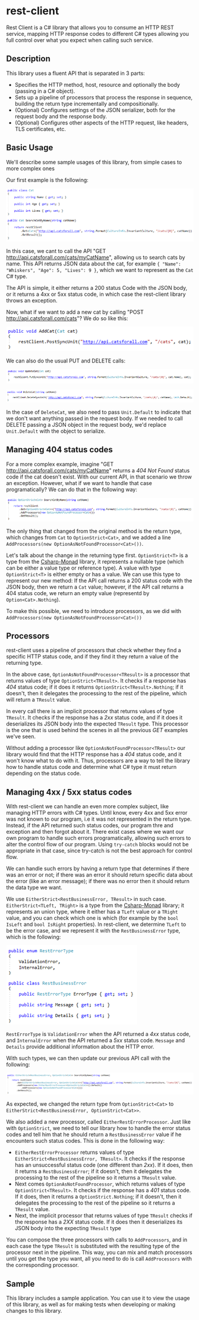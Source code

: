 # rest-client

Rest Client is a C# library that allows you to consume an HTTP REST service, mapping HTTP response codes to different C# types allowing you full control over what you expect when calling such service.

## Description

This library uses a fluent API that is separated in 3 parts:
* Specifies the HTTP method, host, resource and optionally the body (passing in a C# object).
* Sets up a pipeline of processors that process the response in sequence, building the return type incrementally and compositionally.
* (Optional) Configures settings of the JSON serializer, both for the request body and the response body.
* (Optional) Configures other aspects of the HTTP request, like headers, TLS certificates, etc.

## Basic Usage

We'll describe some sample usages of this library, from simple cases to more complex ones

Our first example is the following:

![restclient example 1](docs/img/restclient_cat_example_get.png?raw=true)

In this case, we cant to call the API "GET http://api.catsforall.com/cats/myCatName", allowing us to search cats by name. This API returns JSON data about the cat, for example `{ "Name": "Whiskers", "Age": 5, "Lives": 9 }`, which we want to represent as the `Cat` C# type.

The API is simple, it either returns a 200 status Code with the JSON body, or it returns a 4xx or 5xx status code, in which case the rest-client library throws an exception.

Now, what if we want to add a new cat by calling "POST http://api.catsforall.com/cats"? We do so like this:

![restclient example 1](docs/img/restclient_cat_example_post.png?raw=true)

We can also do the usual PUT and DELETE calls:

![restclient example 1](docs/img/restclient_cat_example_put.png?raw=true)

![restclient example 1](docs/img/restclient_cat_example_delete.png?raw=true)

In the case of `DeleteCat`, we also need to pass `Unit.Default` to indicate that we don't want anything passed in the request body. If we needed to call DELETE passing a JSON object in the request body, we'd replace `Unit.Default` with the object to serialize.

## Managing 404 status codes

For a more complex example, imagine "GET http://api.catsforall.com/cats/myCatName" returns a _404 Not Found_ status code if the cat doesn't exist. With our current API, in that scenario we throw an exception. However, what if we want to handle that case programatically? We can do that in the following way:

![restclient example 1](docs/img/restclient_cat_example_get_option.png?raw=true)

The only thing that changed from the original method is the return type, which changes from `Cat` to `OptionStrict<Cat>`, and we added a line `AddProcessors(new OptionAsNotFoundProcessor<Cat>())`. 

Let's talk about the change in the returning type first. `OptionStrict<T>` is a type from the [Csharp-Monad](https://github.com/louthy/csharp-monad) library, it represents a nullable type (which can be either a value type or reference type). A value with type `OptionStrict<T>` is either empty or has a value. We can use this type to represent our new method: If the API call returns a 200 status code with the JSON body, then we return a `Cat` value; however, if the API call returns a 404 status code, we return an empty value (representd by `Option<Cat>.Nothing`).

To make this possible, we need to introduce processors, as we did with `AddProcessors(new OptionAsNotFoundProcessor<Cat>())`

## Processors

rest-client uses a pipeline of processors that check whether they find a specific HTTP status code, and if they find it they return a value of the returning type.

In the above case, `OptionAsNotFoundProcessor<TResult>` is a processor that returns values of type `OptionStrict<TResult>`. It checks if a response has _404_ status code; if it does it returns `OptionStrict<TResult>.Nothing`; if it doesn't, then it delegates the processing to the rest of the pipeline, which will return a `TResult` value.

In every call there is an implicit processor that returns values of type `TResult`. It checks if the response has a _2xx_ status code, and if it does it deserializes its JSON body into the expected `TResult` type. This processor is the one that is used behind the scenes in all the previous _GET_ examples we've seen.

Without adding a processor like `OptionAsNotFoundProcessor<TResult>` our library would find that the HTTP response has a _404_ status code, and it won't know what to do with it. Thus, processors are a way to tell the library how to handle status code and determine what C# type it must return depending on the status code.

## Managing 4xx / 5xx status codes

With rest-client we can handle an even more complex subject, like managing HTTP errors with C# types. Until know, every 4xx and 5xx error was not known to our program, i.e it was not represented in the return type. Instead, if the API returned such status codes, our program thre and exception and then forgot about it. There exist cases where we want our own program to handle such errors programatically, allowing such errors to alter the control flow of our program. Using `try-catch` blocks would not be appropriate in that case, since try-catch is not the best approach for control flow.

We can handle such errors by having a return type that determines if there was an error or not; if there was an error it should return specific data about the error (like an error message); if there was no error then it should return the data type we want.

We use `EitherStrict<RestBusinessError, TResult>` in such case. `EitherStrict<TLeft, TRight>` is a type from the [Csharp-Monad](https://github.com/louthy/csharp-monad) library; it represents an union type, where it either has a `TLeft` value or a `TRight` value, and you can check which one is which (for example by the `bool IsLeft` and `bool IsRight` properties). In rest-client, we determine `TLeft` to be the error case, and we represent it with the `RestBusinessError` type, which is the following:

![restclient example 1](docs/img/restclient_restbusinesserror.png?raw=true)

`RestErrorType` is `ValidationError` when the API returned a _4xx_ status code, and `InternalError` when the API returned a _5xx_ status code. `Message` and `Details` provide additional information about the HTTP error.

With such types, we can then update our previous API call with the following:

![restclient example 1](docs/img/restclient_cat_example_get_either.png?raw=true)

As expected, we changed the return type from `OptionStrict<Cat>` to `EitherStrict<RestBusinessError, OptionStrict<Cat>>`. 

We also added a new processor, called `EitherRestErrorProcessor`. Just like with `OptionStrict`, we need to tell our library how to handle the error status codes and tell him that he should return a `RestBusinessError` value if he encounters such status codes. This is done in the following way:

* `EitherRestErrorProcessor` returns values of type `EitherStrict<RestBusinessError, TResult>`. It checks if the response has an unsuccessful status code (one different than _2xx_). If it does, then it returns a `RestBusinessError`; if it doesn't, then it delegates the processing to the rest of the pipeline so it returns a `TResult` value.
* Next comes `OptionAsNotFoundProcessor`, which returns values of type `OptionStrict<TResult>`. It checks if the response has a *401* status code. If it does, then it returns a `OptionStrict.Nothing`; if it doesn't, then it delegates the processing to the rest of the pipeline so it returns a `TResult` value.
* Next, the implicit processor that returns values of type `TResult` checks if the response has a *2XX* status code. If it does then it deserializes its JSON body into the expecting `TResult` type

You can compose the three processors with calls to `AddProcessors`, and in each case the type `TResult` is substituted with the resulting type of the processor next in the pipeline. This way, you can mix and match processors until you get the type you want, all you need to do is call `AddProcessors` with the corresponding processor.

## Sample
This library includes a sample application. You can use it to view the usage of this library, as well as for making tests when developing or making changes to this library.
